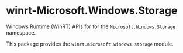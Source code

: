 <!-- warning: Please don't edit this file. It was automatically generated. -->

# winrt-Microsoft.Windows.Storage

Windows Runtime (WinRT) APIs for for the `Microsoft.Windows.Storage` namespace.

This package provides the `winrt.microsoft.windows.storage` module.
